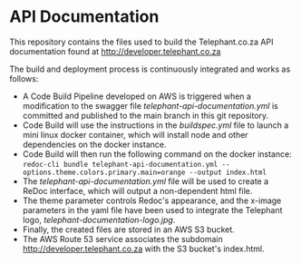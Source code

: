 # API Documentation

This repository contains the files used to build the Telephant.co.za API documentation found at http://developer.telephant.co.za

The build and deployment process is continuously integrated and works as follows:

* A Code Build Pipeline developed on AWS is triggered when a modification to the swagger file *telephant-api-documentation.yml* is committed and published to the main branch in this git repository.
* Code Build will use the instructions in the *buildspec.yml* file to launch a mini linux docker container, which will install node and other dependencies on the docker instance.
* Code Build will then run the following command on the docker instance:  ```redoc-cli bundle telephant-api-documentation.yml --options.theme.colors.primary.main=orange --output index.html```
* The *telephant-api-documentation.yml* file will be used to create a ReDoc interface, which will output a non-dependent html file.
* The theme parameter controls Redoc's appearance, and the x-image parameters in the yaml file have been used to integrate the Telephant logo, *telephant-documentation-logo.jpg*.
* Finally, the created files are stored in an AWS S3 bucket.
* The AWS Route 53 service associates the subdomain http://developer.telephant.co.za with the S3 bucket's index.html.
